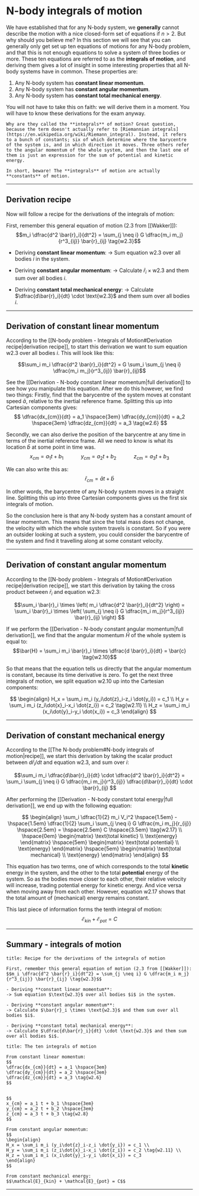 # N-body integrals of motion
<!-- [Wakker] section 2.1 -->
We have established that for any N-body system, we **generally** cannot describe the motion with a nice closed-form set of equations if $n>2$. But why should you believe me? In this section we will see that you can generally only get set up ten equations of motions for any N-body problem, and that this is not enough equations to solve a system of three bodies or more. These ten equations are referred to as the **integrals of motion**, and deriving them gives a lot of insight in some interesting properties that all N-body systems have in common. These properties are:
1. Any N-body system has **constant linear momentum**.
2. Any N-body system has **constant angular momentum**.
3. Any N-body system has **constant total mechanical energy**.

You will not have to take this on faith: we will derive them in a moment. You will have to know these derivations for the exam anyway.

```ad-warning
Why are they called the **integrals** of motion? Great question, because the term doesn't actually refer to [Riemannian integrals](https://en.wikipedia.org/wiki/Riemann_integral). Instead, it refers to a bunch of constants; six of which determine where the barycentre of the system is, and in which direction it moves. Three others refer to the angular momentum of the whole system, and then the last one of them is just an expression for the sum of potential and kinetic energy.

In short, beware! The **integrals** of motion are actually **constants** of motion.

```
___
## Derivation recipe
Now will follow a recipe for the derivations of the integrals of motion:

First, remember this general equation of motion (2.3 from [[Wakker]]):
$$m_i \dfrac{d^2 \bar{r}_i}{dt^2} = \sum_{j \neq i} G \dfrac{m_i m_j}{r^3_{ij}} \bar{r}_{ij} \tag{w2.3}$$

- Deriving **constant linear momentum**:
-> Sum equation $\text{w2.3}$ over all bodies $i$ in the system.

- Deriving **constant angular momentum**:
-> Calculate $\bar{r}_i \times \text{w2.3}$ and them sum over all bodies $i$.

- Deriving **constant total mechanical energy**:
-> Calculate $\dfrac{d\bar{r}_i}{dt} \cdot \text{w2.3}$ and them sum over all bodies $i$.

___
## Derivation of constant linear momentum
According to the [[N-body problem - Integrals of Motion#Derivation recipe|derivation recipe]], to start this derivation we want to sum equation $\text{w2.3}$ over all bodies $i$. This will look like this:

$$\sum_i m_i \dfrac{d^2 \bar{r}_i}{dt^2} = G \sum_i \sum_{j \neq i} \dfrac{m_i m_j}{r^3_{ij}} \bar{r}_{ij}$$

See the [[Derivation - N-body constant linear momentum|full derivation]] to see how you manipulate this equation. After we do this however, we find two things: Firstly, find that the barycentre of the system moves at constant speed $\bar{a}$, relative to the inertial reference frame. Splitting this up into Cartesian components gives:
$$
\dfrac{dx_{cm}}{dt} = a_1 \hspace{3em}
\dfrac{dy_{cm}}{dt} = a_2 \hspace{3em}
\dfrac{dz_{cm}}{dt} = a_3 \tag{w2.6}
$$

Secondly, we can also derive the position of the barycentre at any time in terms of the inertial reference frame. All we need to know is what its location $\bar{b}$ at some point in time was.
$$
x_{cm} = a_1 t + b_1 \hspace{3em}
y_{cm} = a_2 t + b_2 \hspace{3em}
z_{cm} = a_3 t + b_3 \tag{w2.8}
$$

We can also write this as:
$$\bar{r}_{cm} = \bar{a}t+\bar{b}$$

In other words, the barycentre of any N-body system moves in a straight line. Splitting this up into three Cartesian components gives us the first six integrals of motion.

So the conclusion here is that any N-body system has a constant amount of linear momentum. This means that since the total mass does not change, the velocity with which the whole system travels is constant. So if you were an outsider looking at such a system, you could consider the barycentre of the system and find it travelling along at some constant velocity. 

___
## Derivation of constant angular momentum
According to the [[N-body problem - Integrals of Motion#Derivation recipe|derivation recipe]], we start this derivation by taking the cross product between $\bar{r}_i$ and equation $\text{w2.3}$:

$$\sum_i \bar{r}_i \times
\left( m_i \dfrac{d^2 \bar{r}_i}{dt^2} \right) = \sum_i \bar{r}_i \times
\left( \sum_{j \neq i} G \dfrac{m_i m_j}{r^3_{ij}} \bar{r}_{ij} \right) $$

If we perform the [[Derivation - N-body constant angular momentum|full derivation]], we find that the angular momentum $\bar{H}$ of the whole system is equal to:
$$\bar{H} = \sum_i m_i \bar{r}_i \times \dfrac{d \bar{r}_i}{dt}  = \bar{c} \tag{w2.10}$$


So that means that the equation tells us directly that the angular momentum is constant, because its time derivative is zero. To get the next three integrals of motion, we split equation $\text{w2.10}$ up into the Cartesian components:

$$
\begin{align}
H_x = \sum_i m_i (y_i\dot{z}_i-z_i \dot{y_i}) = c_1 \\
H_y = \sum_i m_i (z_i\dot{x}_i-x_i \dot{z_i}) = c_2 \tag{w2.11} \\
H_z = \sum_i m_i (x_i\dot{y}_i-y_i \dot{x_i}) = c_3
\end{align}
$$
___
## Derivation of constant mechanical energy
According to the [[The N-body problem#N-body integrals of motion|recipe]], we start this derivation by taking the scalar product between $d\bar{r}_i/dt$ and equation $\text{w2.3}$, and sum over $i$:

$$\sum_i m_i \dfrac{d\bar{r}_i}{dt} \cdot \dfrac{d^2 \bar{r}_i}{dt^2} = \sum_i \sum_{j \neq i} G \dfrac{m_i m_j}{r^3_{ij}} \dfrac{d\bar{r}_i}{dt} \cdot \bar{r}_{ij} $$

After performing the [[Derivation - N-body constant total energy|full derivation]], we end up with the following equation:

$$ 
\begin{align}
\sum_i \dfrac{1}{2} m_i V_i^2 
\hspace{1.5em} - \hspace{1.5em}
\dfrac{1}{2} \sum_i \sum_{j \neq i} G \dfrac{m_i m_j}{r_{ij}} \hspace{2.5em} = \hspace{2.5em} 
C 
\hspace{3.5em} \tag{w2.17}
\\
\hspace{0em} 
\begin{matrix} \text{total kinetic} \\ \text{energy} \end{matrix}
\hspace{5em} 
\begin{matrix} \text{total potential} \\ \text{energy} \end{matrix}
\hspace{5em} 
\begin{matrix} \text{total mechanical} \\ \text{energy} \end{matrix}
\end{align}
$$

This equation has two terms, one of which corresponds to the total **kinetic** energy in the system, and the other to the total **potential** energy of the system. So as the bodies move closer to each other, their relative velocity will increase, trading potential energy for kinetic energy. And vice versa when moving away from each other. However, equation $\text{w2.17}$ shows that the total amount of (mechanical) energy remains constant.

This last piece of information forms the tenth integral of motion:
$$\mathcal{E}_{kin} + \mathcal{E}_{pot} = C$$
___

## Summary - integrals of motion
```ad-summary
title: Recipe for the derivations of the integrals of motion

First, remember this general equation of motion (2.3 from [[Wakker]]):
$$m_i \dfrac{d^2 \bar{r}_i}{dt^2} = \sum_{j \neq i} G \dfrac{m_i m_j}{r^3_{ij}} \bar{r}_{ij} \tag{w2.3}$$

- Deriving **constant linear momentum**:
-> Sum equation $\text{w2.3}$ over all bodies $i$ in the system.

- Deriving **constant angular momentum**:
-> Calculate $\bar{r}_i \times \text{w2.3}$ and them sum over all bodies $i$.

- Deriving **constant total mechanical energy**:
-> Calculate $\dfrac{d\bar{r}_i}{dt} \cdot \text{w2.3}$ and them sum over all bodies $i$.
```

```ad-summary
title: The ten integrals of motion

From constant linear momentum:
$$
\dfrac{dx_{cm}}{dt} = a_1 \hspace{3em}
\dfrac{dy_{cm}}{dt} = a_2 \hspace{3em}
\dfrac{dz_{cm}}{dt} = a_3 \tag{w2.6}
$$


$$
x_{cm} = a_1 t + b_1 \hspace{3em}
y_{cm} = a_2 t + b_2 \hspace{3em}
z_{cm} = a_3 t + b_3 \tag{w2.8}
$$

From constant angular momentum:
$$
\begin{align}
H_x = \sum_i m_i (y_i\dot{z}_i-z_i \dot{y_i}) = c_1 \\
H_y = \sum_i m_i (z_i\dot{x}_i-x_i \dot{z_i}) = c_2 \tag{w2.11} \\
H_z = \sum_i m_i (x_i\dot{y}_i-y_i \dot{x_i}) = c_3
\end{align}
$$

From constant mechanical energy:
$$\mathcal{E}_{kin} + \mathcal{E}_{pot} = C$$
```
___